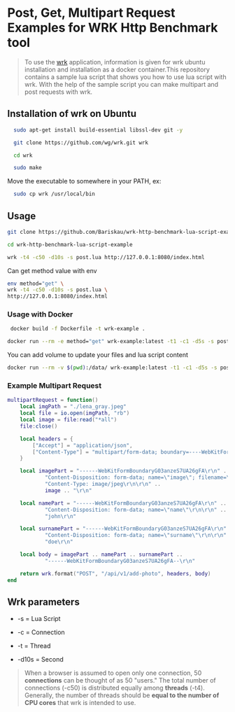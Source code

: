 # Post, Get, Multipart Request Examples for WRK Http Benchmark tool

>To use the [wrk](https://github.com/wg/wrk) application, information is given for wrk ubuntu installation and installation as a docker container.This repository contains a sample lua script that shows you how to use lua script with wrk. With the help of the sample script you can make multipart and post requests with wrk.

## Installation of wrk on Ubuntu

```bash
  sudo apt-get install build-essential libssl-dev git -y 
```
```bash
  git clone https://github.com/wg/wrk.git wrk
```
```bash
  cd wrk
```
```bash
  sudo make
```
Move the executable to somewhere in your PATH, ex:
```bash
  sudo cp wrk /usr/local/bin
```

## Usage
```bash
git clone https://github.com/Bariskau/wrk-http-benchmark-lua-script-example.git
```
```bash
cd wrk-http-benchmark-lua-script-example
```
```bash
wrk -t4 -c50 -d10s -s post.lua http://127.0.0.1:8080/index.html
```
Can get method value with env
```bash
env method="get" \ 
wrk -t4 -c50 -d10s -s post.lua \
http://127.0.0.1:8080/index.html
```

### Usage with Docker
```bash
 docker build -f Dockerfile -t wrk-example .
```
```bash
docker run --rm -e method="get" wrk-example:latest -t1 -c1 -d5s -s post.lua
 ```
You can add volume to update your files and lua script content
```bash
docker run --rm -v $(pwd):/data/ wrk-example:latest -t1 -c1 -d5s -s post.lua
 ```
### Example Multipart Request
```lua
multipartRequest = function()
    local imgPath = "./lena_gray.jpeg"
    local file = io.open(imgPath, "rb")
    local image = file:read("*all")
    file:close()

    local headers = {
        ["Accept"] = "application/json",
        ["Content-Type"] = "multipart/form-data; boundary=----WebKitFormBoundaryG03anzeS7UA26gFA",
    }

    local imagePart = "------WebKitFormBoundaryG03anzeS7UA26gFA\r\n" ..
            "Content-Disposition: form-data; name=\"image\"; filename=\"lena_gray.jpeg\"\r\n" ..
            "Content-Type: image/jpeg\r\n\r\n" ..
            image .. "\r\n"

    local namePart = "------WebKitFormBoundaryG03anzeS7UA26gFA\r\n" ..
            "Content-Disposition: form-data; name=\"name\"\r\n\r\n" ..
            "john\r\n"

    local surnamePart = "------WebKitFormBoundaryG03anzeS7UA26gFA\r\n" ..
            "Content-Disposition: form-data; name=\"surname\"\r\n\r\n" ..
            "doe\r\n"

    local body = imagePart .. namePart .. surnamePart ..
            "------WebKitFormBoundaryG03anzeS7UA26gFA--\r\n"

    return wrk.format("POST", "/api/v1/add-photo", headers, body)
end
```

## Wrk parameters
 - -s = Lua Script

 - -c = Connection

 - -t = Thread

 - -d10s = Second

> When a browser is assumed to open only one connection, 50 **connections** can be thought of as 50 "users." The total number of connections (-c50) is distributed equally among **threads** (-t4). Generally, the number of threads should be **equal to the number of CPU cores** that wrk is intended to use.
  